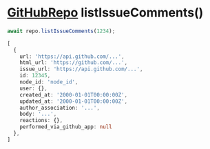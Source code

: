 # [GitHubRepo](./GitHubRepo.md) listIssueComments()

``` typescript
await repo.listIssueComments(1234);
```

``` typescript
[
  {
    url: 'https://api.github.com/...',
    html_url: 'https://github.com/...',
    issue_url: 'https://api.github.com/...',
    id: 12345,
    node_id: 'node_id',
    user: {},
    created_at: '2000-01-01T00:00:00Z',
    updated_at: '2000-01-01T00:00:00Z',
    author_association: '...',
    body: '...',
    reactions: {},
    performed_via_github_app: null
  },
]
```
